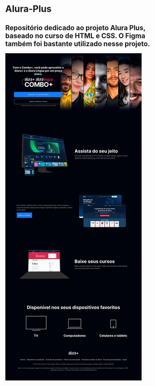 # Alura-Plus

## Repositório dedicado ao projeto Alura Plus, baseado no curso de **HTML e CSS**. O **Figma** também foi bastante utilizado nesse projeto.

![site alura](site_alura_plus.jpg)
